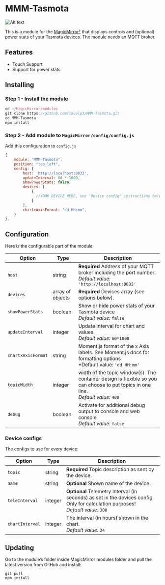 # MMM-Tasmota

![Alt text](/img/readme/example.png "A preview of the MMM-Bring module.")

This is a module for the [MagicMirror²](https://github.com/MichMich/MagicMirror/) that displays controls and (optional) power stats of your Tasmota devices. The module needs an MQTT broker.


## Features
 * Touch Support
 * Support for power stats

## Installing

### Step 1 - Install the module

```javascript
cd ~/MagicMirror/modules
git clone https://github.com/lavolp3/MMM-Tasmota.git
cd MMM-Tasmota
npm install
```

### Step 2 - Add module to `MagicMirror/config/config.js`
Add this configuration to `config.js`

```javascript
{
    module: "MMM-Tasmota",
    position: "top_left",
    config: {
        host: 'http://localhost:8033',
        updateInterval: 60 * 1000,
        showPowerStats: false,
        devices: [
            {
              //YOUR DEVICE HERE, see "Device config" instructions below
            }
        ],
        chartxAxisFormat: "dd HH:mm",
    }
},
```
## Configuration

Here is the configurable part of the module

 Option               | Type            | Description 
 -------------------- | --------------- | ----------- 
 `host`               | string          | **Required** Address of your MQTT broker including the port number.<br>*Default value:* `'http://localhost:8033'` 
 `devices`            | array of objects| **Required** Devices array (see options below). 
 `showPowerStats`     | boolean         | Show or hide power stats of your Tasmota device<br> *Default value:* `false` 
 `updateInterval`     | integer         | Update interval for chart and values. <br> *Default value:*  `60*1000`
 `chartxAxisFormat`   | string          | Moment.js format of the x Axis labels. See Moment.js docs for formatting options<br>*Default value: `'dd HH:mm'`
 `topicWidth`         | integer         | width of the topic window(s). The container design is flexible so you can choose to put topics in one line.<br> *Default value:* `400`
 `debug`              | boolean         | Activate for additional debug output to console and web console<br> *Default value:* `false`

### Device configs

The configs to use for every device:

| Option               | Type            | Description
|--------------------- |-----------------|-----------
| `topic`              | string          | **Required** Topic description as sent by the device.
| `name`               | string          | **Optional** Shown name of the device.
| `teleInterval`       | integer         | **Optional** Telemetry Interval (in seconds) as set in the devices config. Only for calculation purposes!<br>*Default value:* `300`
| `chartInterval`      | integer         | The interval (in hours) shown in the chart.<br>*Default value:* `24`


## Updating
Go to the module’s folder inside MagicMirror modules folder and pull the latest version from GitHub and install:
```
git pull
npm install
```
